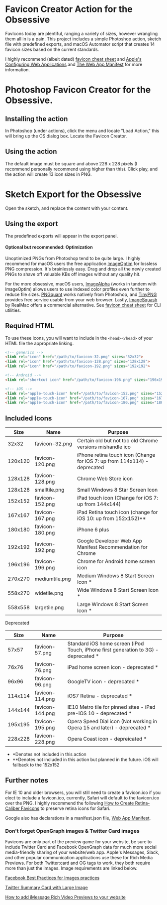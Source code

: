 # Favicon Creator Action for the Obsessive

FavIcons today are plentiful, ranging a variety of sizes, however wrangling them all in is a pain. This project includes a simple Photoshop action, sketch file with predefined exports, and macOS Automator script that creates 14 favicon sizes based on the current standards. 

I highly recommend (albeit dated) [favicon cheat sheet](https://github.com/audreyr/favicon-cheat-sheet) and [Apple's Configuring Web Applications](https://developer.apple.com/library/content/documentation/AppleApplications/Reference/SafariWebContent/ConfiguringWebApplications/ConfiguringWebApplications.html) and [The Web App Manifest](https://developers.google.com/web/fundamentals/web-app-manifest/) for more information.

# Photoshop Favicon Creator for the Obsessive.

## Installing the action

In Photoshop (under actions), click the menu and locate "Load Action," this will bring up the OS dialog box. Locate the Favicon Creator.

## Using the action

The default image must be square and above 228 x 228 pixels (I recommend personally recommend using higher than this). Click play, and the action will create 13 icon sizes in PNG.


# Sketch Export for the Obsessive

Open the sketch, and replace the content with your content. 

## Using the export
 The predefined exports will appear in the export panel.  


#### Optional but recommended: Optimization

Unoptimized PNGs from Photoshop tend to be quite large. I highly recommend for macOS users the free application [ImageOptim](https://imageoptim.com/mac) for lossless PNG compression. It's brainlessly easy. Drag and drop all the newly created PNGs to shave off valuable KBs off images without any quality hit.

For the more obsessive, macOS users, [ImageAlpha](https://pngmini.com/) (works in tandem with ImageOptim) allows users to use indexed color profiles even further to reduce file sizes. [PNGquant](https://pngquant.org/) works natively from Photoshop, and [TinyPNG](https://tinypng.com/) provides free service usable from your web browser. Lastly, [ImageSquash](https://www.realmacsoftware.com/squash/) by RealMac offers a commercial alternative. See [favicon cheat sheet](https://github.com/audreyr/favicon-cheat-sheet) for CLI utilities.


## Required HTML


To use these icons, you will want to include in the `<head></head>` of your HTML file the appropriate linking.


```html
<!-- generics -->
<link rel="icon" href="/path/to/favicon-32.png" sizes="32x32">
<link rel="icon" href="/path/to/favicon-128.png" sizes="128x128">
<link rel="icon" href="/path/to/favicon-192.png" sizes="192x192">

<!-- Android -->
<link rel="shortcut icon" href="/path/to/favicon-196.png" sizes="196x196">

<!-- iOS -->
<link rel="apple-touch-icon" href="/path/to/favicon-152.png" sizes="152x152">
<link rel="apple-touch-icon" href="/path/to/favicon-167.png" sizes="167x167">
<link rel="apple-touch-icon" href="/path/to/favicon-180.png" sizes="180x180">
```

## Included Icons


Size | Name | Purpose
---- | ---- | -------
32x32  | favicon-32.png | Certain old but not too old Chrome versions mishandle ico
120x120 | favicon-120.png | iPhone retina touch icon (Change for iOS 7: up from 114x114) - deprecated
128x128 | favicon-128.png | Chrome Web Store icon
128x128 | smalltile.png  | Small Windows 8 Star Screen Icon
152x152 | favicon-152.png | iPad touch icon (Change for iOS 7: up from 144x144)
167x167 | favicon-167.png | iPad Retina touch icon (change for iOS 10: up from 152x152)**
180x180 | favicon-180.png | iPhone 6 plus
192x192 | favicon-192.png | Google Developer Web App Manifest Recommendation for Chrome
196x196 | favicon-196.png | Chrome for Android home screen icon
270x270 | mediumtile.png |  Medium Windows 8 Start Screen Icon *
558x270 | widetile.png  |  Wide Windows 8 Start Screen Icon *
558x558 | largetile.png  |  Large Windows 8 Start Screen Icon *


Deprecated 

Size | Name | Purpose
---- | ---- | -------
57x57  | favicon-57.png | Standard iOS home screen (iPod Touch, iPhone first generation to 3G) - deprecated *
76x76  | favicon-76.png | iPad home screen icon - deprecated *
96x96  | favicon-96.png | GoogleTV icon - deprecated *
114x114 | favicon-114.png | iOS7 Retina - deprecated *
144x144 | favicon-144.png | IE10 Metro tile for pinned sites - iPad pre-iOS 10 - deprecated *
195x195 | favicon-195.png | Opera Speed Dial icon (Not working in Opera 15 and later) - deprecated *
228x228 | favicon-228.png | Opera Coast icon - depreicated *

* *Denotes not included in this action
* **Denotes not included in this action but planned in the future. iOS will fallback to the 152x152

## Further notes

For IE 10 and older browsers, you will still need to create a favicon.ico if you elect to include a favicon.ico, currently, Safari will default to the favicon.ico over the PNG. I highly recommend the following [How to Create Retina-Caliber Favicons](https://daringfireball.net/2013/01/retina_favicons) to preserve retina icons for Safari.

Google also has declarations in a manifest.json file, [Web App Manifest](https://developers.google.com/web/fundamentals/web-app-manifest/).

### Don't forget OpenGraph images & Twitter Card images

Favicons are only part of the preview game for your website, be sure to include Twitter Card and Facebook OpenGraph data for much more social media-friendly sharing of your website/web app. Apple's Messages, Slack, and other popular communication applications use these for Rich Media Previews. For both Twitter:card and OG tags to work, they both require more than just the images. Image requirements are linked below.

[Facebook Best Practices for Images practices](https://developers.facebook.com/docs/sharing/best-practices#images)

[Twitter Summary Card with Large Image](https://dev.twitter.com/cards/types/summary-large-image)

[How to add iMessage Rich Video Previews to your website](https://www.emergeinteractive.com/insights/detail/rich-video-previews-in-ios-macos-messages)
